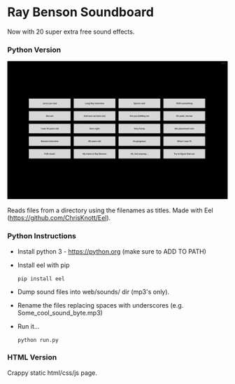 # Ray Benson Soundboard

Now with 20 super extra free sound effects.

### Python Version

![](https://raw.githubusercontent.com/impshum/soundboard/master/python/screenshot.png)

Reads files from a directory using the filenames as titles. Made with Eel (https://github.com/ChrisKnott/Eel).

### Python Instructions

- Install python 3 - https://python.org (make sure to ADD TO PATH)
- Install eel with pip

      pip install eel

- Dump sound files into web/sounds/ dir (mp3's only).
- Rename the files replacing spaces with underscores (e.g. Some_cool_sound_byte.mp3)
- Run it...

      python run.py


### HTML Version

Crappy static html/css/js page.
